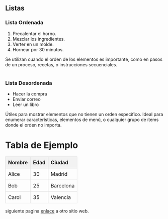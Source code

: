 <html>
<head>
	<meta charset="utf-8">
	<meta name="viewport" content="width=device-width, initial-scale=1">
	<title> Aprendizaje html </title>
</head>
<body>
<section>
        <h2>Listas</h2>
        <h3>Lista Ordenada</h3>
<ol>
    <li>Precalentar el horno.</li>
    <li>Mezclar los ingredientes.</li>
    <li>Verter en un molde.</li>
    <li>Hornear por 30 minutos.</li>
</ol>
<h13>Se utilizan cuando el orden de los elementos es importante, como en pasos de un proceso, recetas, o instrucciones secuenciales.</h13>
<br></br>
        <h3>Lista Desordenada</h3>
<ul>
    <li>Hacer la compra</li>
    <li>Enviar correo</li>
    <li>Leer un libro</li>
</ul>
        <b20>Útiles para mostrar elementos que no tienen un orden específico. Ideal para enumerar características, elementos de menú, o cualquier grupo de ítems donde el orden no importa.</b20>
    </section>
<html lang="es">
<head>
    <meta charset="UTF-8">
    <meta name="viewport" content="width=device-width, initial-scale=1.0">
    <title>Ejemplo de Tabla en HTML</title>
    <style>
        table {
            width: 100%;
            border-collapse: collapse; /* Elimina el espacio entre los bordes de las celdas */
        }
        th, td {
            border: 1px solid #ddd; /* Agrega un borde a las celdas */
            padding: 8px;           /* Agrega relleno dentro de las celdas */
            text-align: left;       /* Alinea el texto a la izquierda */
        }
        th {
            background-color: #f2f2f2; /* Color de fondo para los encabezados */
        }
    </style>
</head>
<body>
    <h1>Tabla de Ejemplo</h1>
    <table>
        <thead>
            <tr>
                <th>Nombre</th>
                <th>Edad</th>
                <th>Ciudad</th>
            </tr>
        </thead>
        <tbody>
            <tr>
                <td>Alice</td>
                <td>30</td>
                <td>Madrid</td>
            </tr>
            <tr>
                <td>Bob</td>
                <td>25</td>
                <td>Barcelona</td>
            </tr>
            <tr>
                <td>Carol</td>
                <td>35</td>
                <td>Valencia</td>
            </tr>
        </tbody>
    </table>

 <p> siguiente pagina <a href="https://emma-gay.github.io/index2/"> enlace</a> a otro sitio web.</p>
 </head>
</body>
</html>
 
